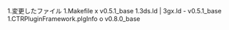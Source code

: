 1.変更したファイル
 1.Makefile                     x   v0.5.1_base
 1.3ds.ld | 3gx.ld              -   v0.5.1_base
 1.CTRPluginFramework.plgInfo   o   v0.8.0_base